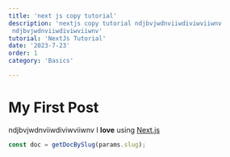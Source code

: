 ```yaml
---
title: 'next js copy tutorial'
description: 'nextjs copy tutorial ndjbvjwdnviiwdiviwviiwnv
 ndjbvjwdnviiwdiviwviiwnv'
tutorial: 'NextJs Tutorial'
date: '2023-7-23' 
order: 1
category: 'Basics'

---
```


# My First Post
ndjbvjwdnviiwdiviwviiwnv
I **love** using [Next.js](https://nextjs.org/)

```js
const doc = getDocBySlug(params.slug);
```